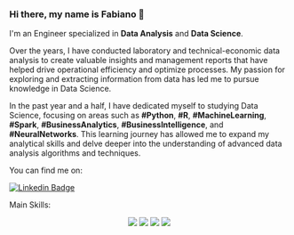 ### Hi there, my name is Fabiano 👋

I'm an Engineer specialized in **Data Analysis** and **Data Science**. 

Over the years, I have conducted laboratory and technical-economic data analysis to create valuable insights and management reports that have helped drive operational efficiency and optimize processes. My passion for exploring and extracting information from data has led me to pursue knowledge in Data Science.

In the past year and a half, I have dedicated myself to studying Data Science, focusing on areas such as **#Python**, **#R**, **#MachineLearning**, **#Spark**, **#BusinessAnalytics**, **#BusinessIntelligence**, and **#NeuralNetworks**. This learning journey has allowed me to expand my analytical skills and delve deeper into the understanding of advanced data analysis algorithms and techniques.

You can find me on:

[![Linkedin Badge](https://img.shields.io/badge/LinkedIn-0077B5?style=for-the-badge&logo=linkedin&logoColor=white)](https://www.linkedin.com/in/fabiano-manetti/)

Main Skills:

<div align="center">
<img src="https://img.shields.io/badge/Python-14354C?style=for-the-badge&logo=python&logoColor=yellow"> </img>
<img src="https://img.shields.io/badge/scikit_learn-F7931E?style=for-the-badge&logo=scikit-learn&logoColor=white"></img>
<img src="https://img.shields.io/badge/PowerBI-F2C811?style=for-the-badge&logo=Power%20BI&logoColor=black"> </img>
<img src="https://img.shields.io/badge/R-276DC3?style=for-the-badge&logo=r&logoColor=white"><img>
</div>
